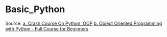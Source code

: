 # Basic_Python

Source:
[a. Crash Course On Python: OOP](https://www.coursera.org/learn/python-crash-course/home/module/5)
[b. Object Oriented Programming with Python - Full Course for Beginners](https://www.youtube.com/watch?v=Ej_02ICOIgs)